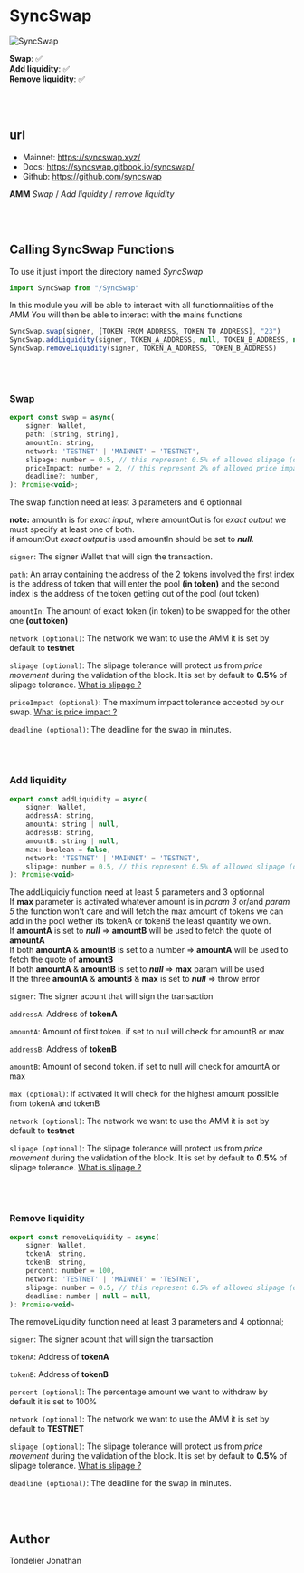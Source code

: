 # SyncSwap  
![SyncSwap](https://3580858907-files.gitbook.io/~/files/v0/b/gitbook-x-prod.appspot.com/o/spaces%2Fa1srPi3SG0RLa68aU4tX%2Fuploads%2Fi5TPxU1dDNRLb0Pba7Pr%2Fspaces_a1srPi3SG0RLa68aU4tX_uploads_36TaC4AQ9oGAenHw4WOc_syncswap_banner.webp?alt=media&token=80226322-ef9b-4af7-a789-932bfdd0d4be)  

**Swap**: ✅    
**Add liquidity**: ✅    
**Remove liquidity**: ✅    
        
<br>
<br>

## url
- Mainnet: https://syncswap.xyz/
- Docs:    https://syncswap.gitbook.io/syncswap/
- Github:  https://github.com/syncswap
  
**AMM** *Swap* / *Add liquidity* / *remove liquidity*  
      
<br>
<br>

## Calling SyncSwap Functions

To use it just import the directory named *SyncSwap*  
```javascript
import SyncSwap from "/SyncSwap"
```

In this module you will be able to interact with all functionnalities of the AMM
You will then be able to interact with the mains functions

```javascript
SyncSwap.swap(signer, [TOKEN_FROM_ADDRESS, TOKEN_TO_ADDRESS], "23")
SyncSwap.addLiquidity(signer, TOKEN_A_ADDRESS, null, TOKEN_B_ADDRESS, null, 1)
SyncSwap.removeLiquidity(signer, TOKEN_A_ADDRESS, TOKEN_B_ADDRESS)
```
      
<br>
<br>

### Swap  
```javascript
export const swap = async(
    signer: Wallet,
    path: [string, string],
    amountIn: string,
    network: 'TESTNET' | 'MAINNET' = 'TESTNET',
    slipage: number = 0.5, // this represent 0.5% of allowed slipage (default)
    priceImpact: number = 2, // this represent 2% of allowed price impact (default)
    deadline?: number,
): Promise<void>;
```
The swap function need at least 3 parameters and 6 optionnal  

**note:** amountIn is for *exact input*, where amountOut is for *exact output* we must specify at least one of both.  
          if amountOut *exact output* is used amountIn should be set to ***null***.  
  
`signer`: The signer Wallet that will sign the transaction.  
  
`path`: An array containing the address of the 2 tokens involved the first index is the address of token that will enter the pool **(in token)** and the second index is the address of the token getting out of the pool (out token)  
  
`amountIn`: The amount of exact token (in token) to be swapped for the other one **(out token)**  
  
`network (optional)`: The network we want to use the AMM it is set by default to **testnet**  
  
`slipage (optional)`: The slipage tolerance will protect us from *price movement* during the validation of the block. It is set by default to **0.5%** of slipage tolerance. [What is slipage ?](https://support.uniswap.org/hc/en-us/articles/8643879653261-What-is-Price-Slippage-)  
  
`priceImpact (optional)`: The maximum impact tolerance accepted by our swap. [What is price impact ?](https://support.uniswap.org/hc/en-us/articles/8671539602317-What-is-Price-Impact-#:~:text=Price%20Impact%20is%20the%20change,size%20of%20the%20liquidity%20pool.)  
  
`deadline (optional)`: The deadline for the swap in minutes.  
      
<br>
<br>

### Add liquidity  
  
```javascript
export const addLiquidity = async(
    signer: Wallet,                        
    addressA: string,                       
    amountA: string | null,     
    addressB: string,                       
    amountB: string | null,     
    max: boolean = false,                         
    network: 'TESTNET' | 'MAINNET' = 'TESTNET',            
    slipage: number = 0.5, // this represent 0.5% of allowed slipage (default)
): Promise<void>
```
The addLiquidiy function need at least 5 parameters and 3 optionnal  
If **max** parameter is activated whatever amount is in *param 3* or/and *param 5* the function won't care and will fetch the max amount of tokens we can add in the pool wether its tokenA or tokenB the least quantity we own.  
If **amountA** is set to ***null*** => **amountB** will be used to fetch the quote of **amountA**  
If both **amountA** & **amountB** is set to a number => **amountA** will be used to fetch the quote of **amountB**  
If both **amountA** & **amountB** is set to ***null*** => **max** param will be used   
If the three **amountA** & **amountB** & **max** is set to ***null*** => throw error  
  
`signer`: The signer acount that will sign the transaction  
  
`addressA`: Address of **tokenA**  
  
`amountA`: Amount of first token. if set to null will check for amountB or max  
  
`addressB`: Address of **tokenB**  
  
`amountB`: Amount of second token. if set to null will check for amountA or max  
  
`max (optional)`: if activated it will check for the highest amount possible from tokenA and tokenB  
  
`network (optional)`: The network we want to use the AMM it is set by default to **testnet**  
  
`slipage (optional)`: The slipage tolerance will protect us from *price movement* during the validation of the block. It is set by default to **0.5%** of slipage tolerance. [What is slipage ?](https://support.uniswap.org/hc/en-us/articles/8643879653261-What-is-Price-Slippage-)  
  
<br>
<br>

### Remove liquidity  
  
```javascript
export const removeLiquidity = async(
    signer: Wallet, 
    tokenA: string, 
    tokenB: string, 
    percent: number = 100, 
    network: 'TESTNET' | 'MAINNET' = 'TESTNET', 
    slipage: number = 0.5, // this represent 0.5% of allowed slipage (default)
    deadline: number | null = null,
): Promise<void>
```
The removeLiquidity function need at least 3 parameters and 4 optionnal;   
  
`signer`: The signer acount that will sign the transaction  
  
`tokenA`: Address of **tokenA**  
  
`tokenB`: Address of **tokenB**  
  
`percent (optional)`: The percentage amount we want to withdraw by default it is set to 100%  
  
`network (optional)`: The network we want to use the AMM it is set by default to **TESTNET**  
   
`slipage (optional)`: The slipage tolerance will protect us from *price movement* during the validation of the block. It is set by default to **0.5%** of slipage tolerance. [What is slipage ?](https://support.uniswap.org/hc/en-us/articles/8643879653261-What-is-Price-Slippage-)   
  
`deadline (optional)`: The deadline for the swap in minutes.  
        
<br>
<br>

## Author
 
Tondelier Jonathan